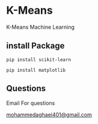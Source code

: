 # K-Means
 K-Means Machine Learning

## install Package
```
pip install scikit-learn
```
```
pip install matplotlib
```
## Questions
Email For questions 

mohammedaghaei401@gmail.com